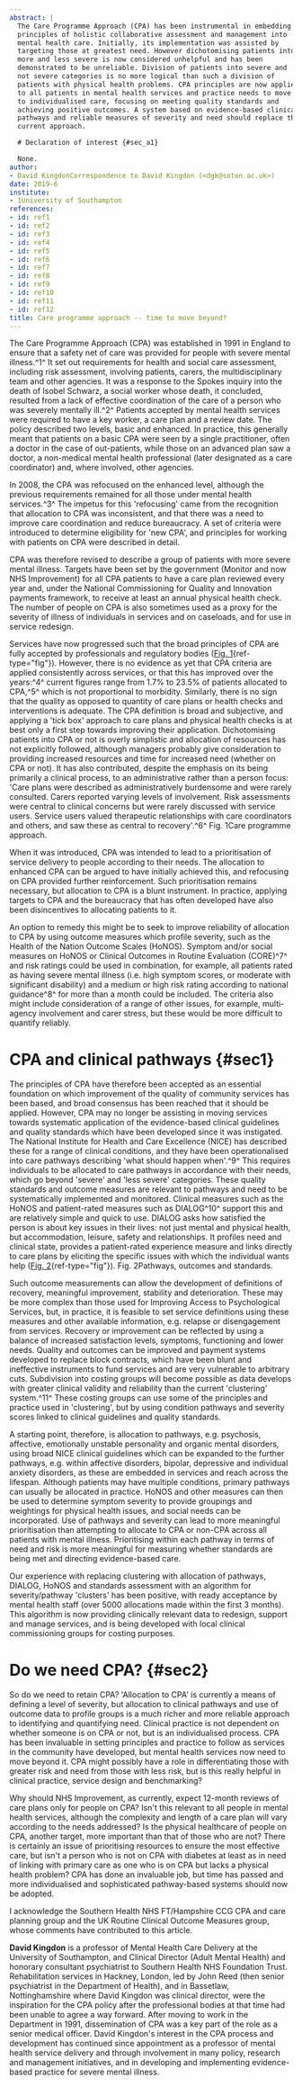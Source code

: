 ```yaml
---
abstract: |
  The Care Programme Approach (CPA) has been instrumental in embedding
  principles of holistic collaborative assessment and management into
  mental health care. Initially, its implementation was assisted by
  targeting those at greatest need. However dichotomising patients into
  more and less severe is now considered unhelpful and has been
  demonstrated to be unreliable. Division of patients into severe and
  not severe categories is no more logical than such a division of
  patients with physical health problems. CPA principles are now applied
  to all patients in mental health services and practice needs to move
  to individualised care, focusing on meeting quality standards and
  achieving positive outcomes. A system based on evidence-based clinical
  pathways and reliable measures of severity and need should replace the
  current approach.

  # Declaration of interest {#sec_a1}

  None.
author:
- David KingdonCorrespondence to David Kingdon (<dgk@soton.ac.uk>)
date: 2019-6
institute:
- 1University of Southampton
references:
- id: ref1
- id: ref2
- id: ref3
- id: ref4
- id: ref5
- id: ref6
- id: ref7
- id: ref8
- id: ref9
- id: ref10
- id: ref11
- id: ref12
title: Care programme approach -- time to move beyond?
---
```


The Care Programme Approach (CPA) was established in 1991 in England to
ensure that a safety net of care was provided for people with severe
mental illness.^1^ It set out requirements for health and social care
assessment, including risk assessment, involving patients, carers, the
multidisciplinary team and other agencies. It was a response to the
Spokes inquiry into the death of Isobel Schwarz, a social worker whose
death, it concluded, resulted from a lack of effective coordination of
the care of a person who was severely mentally ill.^2^ Patients accepted
by mental health services were required to have a key worker, a care
plan and a review date. The policy described two levels, basic and
enhanced. In practice, this generally meant that patients on a basic CPA
were seen by a single practitioner, often a doctor in the case of
out-patients, while those on an advanced plan saw a doctor, a
non-medical mental health professional (later designated as a care
coordinator) and, where involved, other agencies.

In 2008, the CPA was refocused on the enhanced level, although the
previous requirements remained for all those under mental health
services.^3^ The impetus for this 'refocusing' came from the recognition
that allocation to CPA was inconsistent, and that there was a need to
improve care coordination and reduce bureaucracy. A set of criteria were
introduced to determine eligibility for 'new CPA', and principles for
working with patients on CPA were described in detail.

CPA was therefore revised to describe a group of patients with more
severe mental illness. Targets have been set by the government (Monitor
and now NHS Improvement) for all CPA patients to have a care plan
reviewed every year and, under the National Commissioning for Quality
and Innovation payments framework, to receive at least an annual
physical health check. The number of people on CPA is also sometimes
used as a proxy for the severity of illness of individuals in services
and on caseloads, and for use in service redesign.

Services have now progressed such that the broad principles of CPA are
fully accepted by professionals and regulatory bodies ([Fig.
1](#fig01){ref-type="fig"}). However, there is no evidence as yet that
CPA criteria are applied consistently across services, or that this has
improved over the years:^4^ current figures range from 1.7% to 23.5% of
patients allocated to CPA,^5^ which is not proportional to morbidity.
Similarly, there is no sign that the quality as opposed to quantity of
care plans or health checks and interventions is adequate. The CPA
definition is broad and subjective, and applying a 'tick box' approach
to care plans and physical health checks is at best only a first step
towards improving their application. Dichotomising patients into CPA or
not is overly simplistic and allocation of resources has not explicitly
followed, although managers probably give consideration to providing
increased resources and time for increased need (whether on CPA or not).
It has also contributed, despite the emphasis on its being primarily a
clinical process, to an administrative rather than a person focus: 'Care
plans were described as administratively burdensome and were rarely
consulted. Carers reported varying levels of involvement. Risk
assessments were central to clinical concerns but were rarely discussed
with service users. Service users valued therapeutic relationships with
care coordinators and others, and saw these as central to recovery'.^6^
Fig. 1Care programme approach.

When it was introduced, CPA was intended to lead to a prioritisation of
service delivery to people according to their needs. The allocation to
enhanced CPA can be argued to have initially achieved this, and
refocusing on CPA provided further reinforcement. Such prioritisation
remains necessary, but allocation to CPA is a blunt instrument. In
practice, applying targets to CPA and the bureaucracy that has often
developed have also been disincentives to allocating patients to it.

An option to remedy this might be to seek to improve reliability of
allocation to CPA by using outcome measures which profile severity, such
as the Health of the Nation Outcome Scales (HoNOS). Symptom and/or
social measures on HoNOS or Clinical Outcomes in Routine Evaluation
(CORE)^7^ and risk ratings could be used in combination, for example,
all patients rated as having severe mental illness (i.e. high symptom
scores, or moderate with significant disability) and a medium or high
risk rating according to national guidance^8^ for more than a month
could be included. The criteria also might include consideration of a
range of other issues, for example, multi-agency involvement and carer
stress, but these would be more difficult to quantify reliably.

# CPA and clinical pathways {#sec1}

The principles of CPA have therefore been accepted as an essential
foundation on which improvement of the quality of community services has
been based, and broad consensus has been reached that it should be
applied. However, CPA may no longer be assisting in moving services
towards systematic application of the evidence-based clinical guidelines
and quality standards which have been developed since it was instigated.
The National Institute for Health and Care Excellence (NICE) has
described these for a range of clinical conditions, and they have been
operationalised into care pathways describing 'what should happen
when'.^9^ This requires individuals to be allocated to care pathways in
accordance with their needs, which go beyond 'severe' and 'less severe'
categories. These quality standards and outcome measures are relevant to
pathways and need to be systematically implemented and monitored.
Clinical measures such as the HoNOS and patient-rated measures such as
DIALOG^10^ support this and are relatively simple and quick to use.
DIALOG asks how satisfied the person is about key issues in their lives:
not just mental and physical health, but accommodation, leisure, safety
and relationships. It profiles need and clinical state, provides a
patient-rated experience measure and links directly to care plans by
eliciting the specific issues with which the individual wants help
([Fig. 2](#fig02){ref-type="fig"}). Fig. 2Pathways, outcomes and
standards.

Such outcome measurements can allow the development of definitions of
recovery, meaningful improvement, stability and deterioration. These may
be more complex than those used for Improving Access to Psychological
Services, but, in practice, it is feasible to set service definitions
using these measures and other available information, e.g. relapse or
disengagement from services. Recovery or improvement can be reflected by
using a balance of increased satisfaction levels, symptoms, functioning
and lower needs. Quality and outcomes can be improved and payment
systems developed to replace block contracts, which have been blunt and
ineffective instruments to fund services and are very vulnerable to
arbitrary cuts. Subdivision into costing groups will become possible as
data develops with greater clinical validity and reliability than the
current 'clustering' system.^11^ These costing groups can use some of
the principles and practice used in 'clustering', but by using condition
pathways and severity scores linked to clinical guidelines and quality
standards.

A starting point, therefore, is allocation to pathways, e.g. psychosis,
affective, emotionally unstable personality and organic mental
disorders, using broad NICE clinical guidelines which can be expanded to
the further pathways, e.g. within affective disorders, bipolar,
depressive and individual anxiety disorders, as these are embedded in
services and reach across the lifespan. Although patients may have
multiple conditions, primary pathways can usually be allocated in
practice. HoNOS and other measures can then be used to determine symptom
severity to provide groupings and weightings for physical health issues,
and social needs can be incorporated. Use of pathways and severity can
lead to more meaningful prioritisation than attempting to allocate to
CPA or non-CPA across all patients with mental illness. Prioritising
within each pathway in terms of need and risk is more meaningful for
measuring whether standards are being met and directing evidence-based
care.

Our experience with replacing clustering with allocation of pathways,
DIALOG, HoNOS and standards assessment with an algorithm for
severity/pathway 'clusters' has been positive, with ready acceptance by
mental health staff (over 5000 allocations made within the first 3
months). This algorithm is now providing clinically relevant data to
redesign, support and manage services, and is being developed with local
clinical commissioning groups for costing purposes.

# Do we need CPA? {#sec2}

So do we need to retain CPA? 'Allocation to CPA' is currently a means of
defining a level of severity, but allocation to clinical pathways and
use of outcome data to profile groups is a much richer and more reliable
approach to identifying and quantifying need. Clinical practice is not
dependent on whether someone is on CPA or not, but is an individualised
process. CPA has been invaluable in setting principles and practice to
follow as services in the community have developed, but mental health
services now need to move beyond it. CPA might possibly have a role in
differentiating those with greater risk and need from those with less
risk, but is this really helpful in clinical practice, service design
and benchmarking?

Why should NHS Improvement, as currently, expect 12-month reviews of
care plans only for people on CPA? Isn\'t this relevant to all people in
mental health services, although the complexity and length of a care
plan will vary according to the needs addressed? Is the physical
healthcare of people on CPA, another target, more important than that of
those who are not? There is certainly an issue of prioritising resources
to ensure the most effective care, but isn\'t a person who is not on CPA
with diabetes at least as in need of linking with primary care as one
who is on CPA but lacks a physical health problem? CPA has done an
invaluable job, but time has passed and more individualised and
sophisticated pathway-based systems should now be adopted.

I acknowledge the Southern Health NHS FT/Hampshire CCG CPA and care
planning group and the UK Routine Clinical Outcome Measures group, whose
comments have contributed to this article.

**David Kingdon** is a professor of Mental Health Care Delivery at the
University of Southampton, and Clinical Director (Adult Mental Health)
and honorary consultant psychiatrist to Southern Health NHS Foundation
Trust. Rehabilitation services in Hackney, London, led by John Reed
(then senior psychiatrist in the Department of Health), and in
Bassetlaw, Nottinghamshire where David Kingdon was clinical director,
were the inspiration for the CPA policy after the professional bodies at
that time had been unable to agree a way forward. After moving to work
in the Department in 1991, dissemination of CPA was a key part of the
role as a senior medical officer. David Kingdon\'s interest in the CPA
process and development has continued since appointment as a professor
of mental health service delivery and through involvement in many
policy, research and management initiatives, and in developing and
implementing evidence-based practice for severe mental illness.
